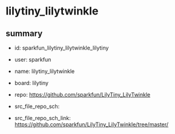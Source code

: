 # lilytiny_lilytwinkle
 
## summary 
* id: sparkfun_lilytiny_lilytwinkle_lilytiny
* user: sparkfun
* name: lilytiny_lilytwinkle
* board: lilytiny
* repo: https://github.com/sparkfun/LilyTiny_LilyTwinkle



* src_file_repo_sch: 
* src_file_repo_sch_link: https://github.com/sparkfun/LilyTiny_LilyTwinkle/tree/master/






